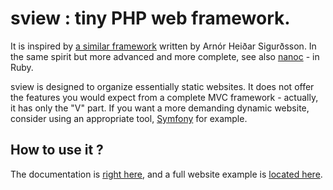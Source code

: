 # sview : tiny PHP web framework.

It is inspired by [a similar framework](http://shortphp.com) written by Arnór Heiðar Sigurðsson. 
In the same spirit but more advanced and more complete, see also [nanoc](http://nanoc.ws/) - in Ruby.

sview is designed to organize essentially static websites. 
It does not offer the features you would expect from a complete MVC framework - 
actually, it has only the "V" part. 
If you want a more demanding dynamic website, consider using an appropriate tool, 
[Symfony](http://symfony.com/) for example.

## How to use it ?

The documentation is [right 
here](http://git.redua.net/?p=sview.git;a=blob;f=HOWTO.md;hb=HEAD), 
and a full website example is [located 
here](http://git.redua.net/?p=sview.git;a=blob;f=sample-website.tar.xz;hb=HEAD).
